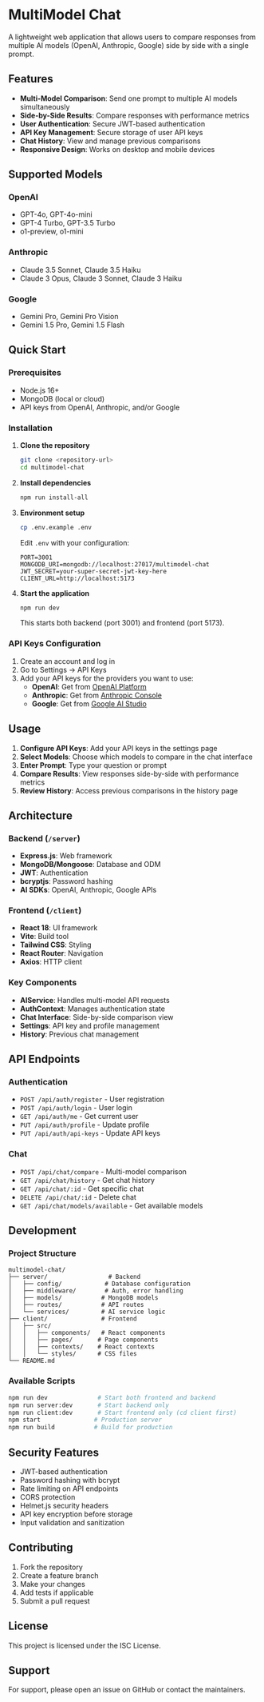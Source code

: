 # MultiModel Chat

A lightweight web application that allows users to compare responses from multiple AI models (OpenAI, Anthropic, Google) side by side with a single prompt.

## Features

- **Multi-Model Comparison**: Send one prompt to multiple AI models simultaneously
- **Side-by-Side Results**: Compare responses with performance metrics
- **User Authentication**: Secure JWT-based authentication
- **API Key Management**: Secure storage of user API keys
- **Chat History**: View and manage previous comparisons
- **Responsive Design**: Works on desktop and mobile devices

## Supported Models

### OpenAI
- GPT-4o, GPT-4o-mini
- GPT-4 Turbo, GPT-3.5 Turbo
- o1-preview, o1-mini

### Anthropic
- Claude 3.5 Sonnet, Claude 3.5 Haiku
- Claude 3 Opus, Claude 3 Sonnet, Claude 3 Haiku

### Google
- Gemini Pro, Gemini Pro Vision
- Gemini 1.5 Pro, Gemini 1.5 Flash

## Quick Start

### Prerequisites

- Node.js 16+ 
- MongoDB (local or cloud)
- API keys from OpenAI, Anthropic, and/or Google

### Installation

1. **Clone the repository**
   ```bash
   git clone <repository-url>
   cd multimodel-chat
   ```

2. **Install dependencies**
   ```bash
   npm run install-all
   ```

3. **Environment setup**
   ```bash
   cp .env.example .env
   ```
   
   Edit `.env` with your configuration:
   ```env
   PORT=3001
   MONGODB_URI=mongodb://localhost:27017/multimodel-chat
   JWT_SECRET=your-super-secret-jwt-key-here
   CLIENT_URL=http://localhost:5173
   ```

4. **Start the application**
   ```bash
   npm run dev
   ```

   This starts both backend (port 3001) and frontend (port 5173).

### API Keys Configuration

1. Create an account and log in
2. Go to Settings → API Keys
3. Add your API keys for the providers you want to use:
   - **OpenAI**: Get from [OpenAI Platform](https://platform.openai.com/api-keys)
   - **Anthropic**: Get from [Anthropic Console](https://console.anthropic.com/)
   - **Google**: Get from [Google AI Studio](https://makersuite.google.com/app/apikey)

## Usage

1. **Configure API Keys**: Add your API keys in the settings page
2. **Select Models**: Choose which models to compare in the chat interface
3. **Enter Prompt**: Type your question or prompt
4. **Compare Results**: View responses side-by-side with performance metrics
5. **Review History**: Access previous comparisons in the history page

## Architecture

### Backend (`/server`)
- **Express.js**: Web framework
- **MongoDB/Mongoose**: Database and ODM
- **JWT**: Authentication
- **bcryptjs**: Password hashing
- **AI SDKs**: OpenAI, Anthropic, Google APIs

### Frontend (`/client`)
- **React 18**: UI framework
- **Vite**: Build tool
- **Tailwind CSS**: Styling
- **React Router**: Navigation
- **Axios**: HTTP client

### Key Components

- **AIService**: Handles multi-model API requests
- **AuthContext**: Manages authentication state
- **Chat Interface**: Side-by-side comparison view
- **Settings**: API key and profile management
- **History**: Previous chat management

## API Endpoints

### Authentication
- `POST /api/auth/register` - User registration
- `POST /api/auth/login` - User login
- `GET /api/auth/me` - Get current user
- `PUT /api/auth/profile` - Update profile
- `PUT /api/auth/api-keys` - Update API keys

### Chat
- `POST /api/chat/compare` - Multi-model comparison
- `GET /api/chat/history` - Get chat history
- `GET /api/chat/:id` - Get specific chat
- `DELETE /api/chat/:id` - Delete chat
- `GET /api/chat/models/available` - Get available models

## Development

### Project Structure
```
multimodel-chat/
├── server/                 # Backend
│   ├── config/            # Database configuration
│   ├── middleware/        # Auth, error handling
│   ├── models/           # MongoDB models
│   ├── routes/           # API routes
│   └── services/         # AI service logic
├── client/               # Frontend
│   ├── src/
│   │   ├── components/   # React components
│   │   ├── pages/       # Page components
│   │   ├── contexts/    # React contexts
│   │   └── styles/      # CSS files
└── README.md
```

### Available Scripts

```bash
npm run dev              # Start both frontend and backend
npm run server:dev       # Start backend only
npm run client:dev       # Start frontend only (cd client first)
npm start               # Production server
npm run build           # Build for production
```

## Security Features

- JWT-based authentication
- Password hashing with bcrypt
- Rate limiting on API endpoints
- CORS protection
- Helmet.js security headers
- API key encryption before storage
- Input validation and sanitization

## Contributing

1. Fork the repository
2. Create a feature branch
3. Make your changes
4. Add tests if applicable
5. Submit a pull request

## License

This project is licensed under the ISC License.

## Support

For support, please open an issue on GitHub or contact the maintainers.